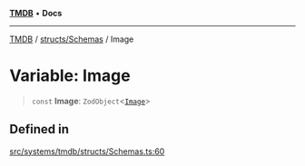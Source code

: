 [**TMDB**](../../../README.md) • **Docs**

***

[TMDB](../../../README.md) / [structs/Schemas](../README.md) / Image

# Variable: Image

> `const` **Image**: `ZodObject`\<[`Image`](../type-aliases/Image.md)\>

## Defined in

[src/systems/tmdb/structs/Schemas.ts:60](https://github.com/Norviah/media-hub/blob/18a8c2edf600e1d27fc5173db1855dfb068c9a34/src/systems/tmdb/structs/Schemas.ts#L60)
